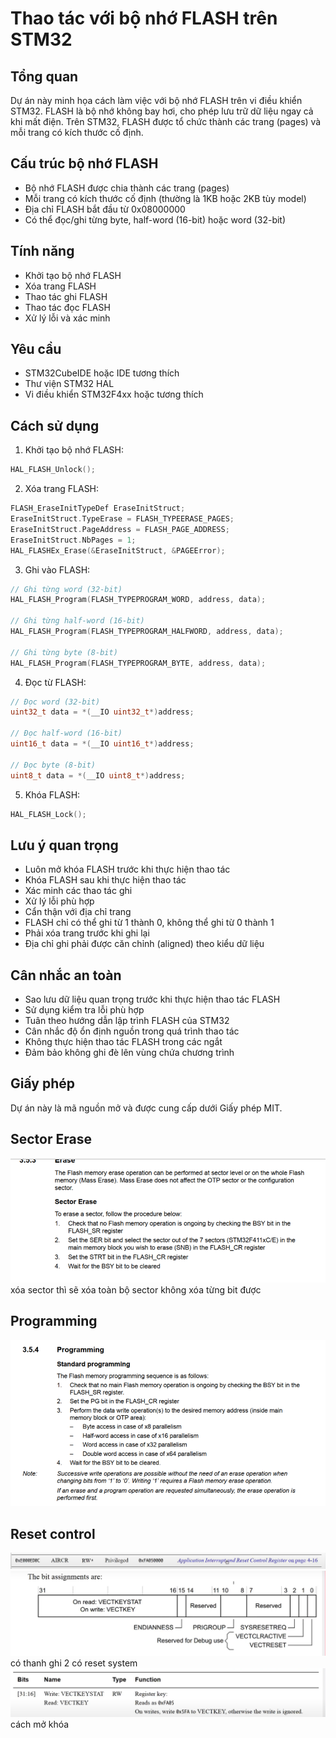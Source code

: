 # Thao tác với bộ nhớ FLASH trên STM32

## Tổng quan
Dự án này minh họa cách làm việc với bộ nhớ FLASH trên vi điều khiển STM32. FLASH là bộ nhớ không bay hơi, cho phép lưu trữ dữ liệu ngay cả khi mất điện. Trên STM32, FLASH được tổ chức thành các trang (pages) và mỗi trang có kích thước cố định.

## Cấu trúc bộ nhớ FLASH
- Bộ nhớ FLASH được chia thành các trang (pages)
- Mỗi trang có kích thước cố định (thường là 1KB hoặc 2KB tùy model)
- Địa chỉ FLASH bắt đầu từ 0x08000000
- Có thể đọc/ghi từng byte, half-word (16-bit) hoặc word (32-bit)

## Tính năng
- Khởi tạo bộ nhớ FLASH
- Xóa trang FLASH
- Thao tác ghi FLASH
- Thao tác đọc FLASH
- Xử lý lỗi và xác minh

## Yêu cầu
- STM32CubeIDE hoặc IDE tương thích
- Thư viện STM32 HAL
- Vi điều khiển STM32F4xx hoặc tương thích

## Cách sử dụng
1. Khởi tạo bộ nhớ FLASH:
```c
HAL_FLASH_Unlock();
```

2. Xóa trang FLASH:
```c
FLASH_EraseInitTypeDef EraseInitStruct;
EraseInitStruct.TypeErase = FLASH_TYPEERASE_PAGES;
EraseInitStruct.PageAddress = FLASH_PAGE_ADDRESS;
EraseInitStruct.NbPages = 1;
HAL_FLASHEx_Erase(&EraseInitStruct, &PAGEError);
```

3. Ghi vào FLASH:
```c
// Ghi từng word (32-bit)
HAL_FLASH_Program(FLASH_TYPEPROGRAM_WORD, address, data);

// Ghi từng half-word (16-bit)
HAL_FLASH_Program(FLASH_TYPEPROGRAM_HALFWORD, address, data);

// Ghi từng byte (8-bit)
HAL_FLASH_Program(FLASH_TYPEPROGRAM_BYTE, address, data);
```

4. Đọc từ FLASH:
```c
// Đọc word (32-bit)
uint32_t data = *(__IO uint32_t*)address;

// Đọc half-word (16-bit)
uint16_t data = *(__IO uint16_t*)address;

// Đọc byte (8-bit)
uint8_t data = *(__IO uint8_t*)address;
```

5. Khóa FLASH:
```c
HAL_FLASH_Lock();
```

## Lưu ý quan trọng
- Luôn mở khóa FLASH trước khi thực hiện thao tác
- Khóa FLASH sau khi thực hiện thao tác
- Xác minh các thao tác ghi
- Xử lý lỗi phù hợp
- Cẩn thận với địa chỉ trang
- FLASH chỉ có thể ghi từ 1 thành 0, không thể ghi từ 0 thành 1
- Phải xóa trang trước khi ghi lại
- Địa chỉ ghi phải được căn chỉnh (aligned) theo kiểu dữ liệu

## Cân nhắc an toàn
- Sao lưu dữ liệu quan trọng trước khi thực hiện thao tác FLASH
- Sử dụng kiểm tra lỗi phù hợp
- Tuân theo hướng dẫn lập trình FLASH của STM32
- Cân nhắc độ ổn định nguồn trong quá trình thao tác
- Không thực hiện thao tác FLASH trong các ngắt
- Đảm bảo không ghi đè lên vùng chứa chương trình

## Giấy phép
Dự án này là mã nguồn mở và được cung cấp dưới Giấy phép MIT.


## Sector Erase
![alt text](image-8.png)
xóa sector thì sẽ xóa toàn bộ sector không xóa từng bit được

## Programming
![alt text](image-9.png)

## Reset control
![alt text](image-10.png)
![alt text](image-11.png)
có thanh ghi 2 có reset system
![alt text](image-12.png)
cách mở khóa
